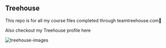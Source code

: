 ## Treehouse

This repo is for all my course files completed through teamtreehouse.com

Also checkout my Treehouse profile here

![treehouse-images](https://cloud.githubusercontent.com/assets/16196725/11725636/8508b818-9f2f-11e5-98e2-f4c4cd5210fe.jpg)

